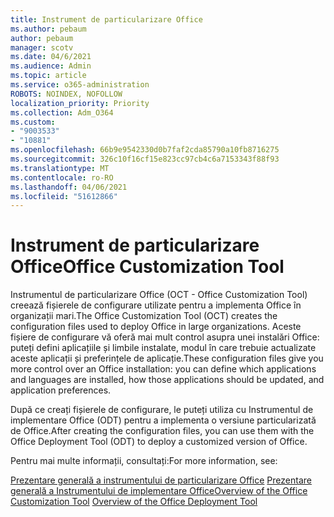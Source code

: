 ```yaml
---
title: Instrument de particularizare Office
ms.author: pebaum
author: pebaum
manager: scotv
ms.date: 04/6/2021
ms.audience: Admin
ms.topic: article
ms.service: o365-administration
ROBOTS: NOINDEX, NOFOLLOW
localization_priority: Priority
ms.collection: Adm_O364
ms.custom:
- "9003533"
- "10881"
ms.openlocfilehash: 66b9e9542330d0b7faf2cda85790a10fb8716275
ms.sourcegitcommit: 326c10f16cf15e823cc97cb4c6a7153343f88f93
ms.translationtype: MT
ms.contentlocale: ro-RO
ms.lasthandoff: 04/06/2021
ms.locfileid: "51612866"
---
```

# <a name="office-customization-tool"></a><span data-ttu-id="20f26-102">Instrument de particularizare Office</span><span class="sxs-lookup"><span data-stu-id="20f26-102">Office Customization Tool</span></span>

<span data-ttu-id="20f26-103">Instrumentul de particularizare Office (OCT - Office Customization Tool) creează fișierele de configurare utilizate pentru a implementa Office în organizații mari.</span><span class="sxs-lookup"><span data-stu-id="20f26-103">The Office Customization Tool (OCT) creates the configuration files used to deploy Office in large organizations.</span></span> <span data-ttu-id="20f26-104">Aceste fișiere de configurare vă oferă mai mult control asupra unei instalări Office: puteți defini aplicațiile și limbile instalate, modul în care trebuie actualizate aceste aplicații și preferințele de aplicație.</span><span class="sxs-lookup"><span data-stu-id="20f26-104">These configuration files give you more control over an Office installation: you can define which applications and languages are installed, how those applications should be updated, and application preferences.</span></span> 

<span data-ttu-id="20f26-105">După ce creați fișierele de configurare, le puteți utiliza cu Instrumentul de implementare Office (ODT) pentru a implementa o versiune particularizată de Office.</span><span class="sxs-lookup"><span data-stu-id="20f26-105">After creating the configuration files, you can use them with the Office Deployment Tool (ODT) to deploy a customized version of Office.</span></span> 

<span data-ttu-id="20f26-106">Pentru mai multe informații, consultați:</span><span class="sxs-lookup"><span data-stu-id="20f26-106">For more information, see:</span></span>

<span data-ttu-id="20f26-107">[Prezentare generală a instrumentului de particularizare Office](https://docs.microsoft.com/deployoffice/overview-of-the-office-customization-tool-for-click-to-run) 
 [Prezentare generală a Instrumentului de implementare Office](https://docs.microsoft.com/deployoffice/overview-office-deployment-tool)</span><span class="sxs-lookup"><span data-stu-id="20f26-107">[Overview of the Office Customization Tool](https://docs.microsoft.com/deployoffice/overview-of-the-office-customization-tool-for-click-to-run)
[Overview of the Office Deployment Tool](https://docs.microsoft.com/deployoffice/overview-office-deployment-tool)</span></span>